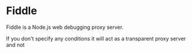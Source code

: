 Fiddle
======

Fiddle is a Node.js web debugging proxy server.

If you don't specify any conditions it will act as a transparent proxy server and not
